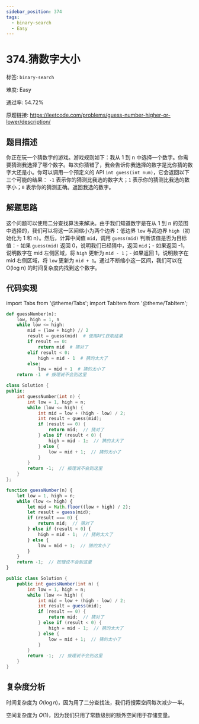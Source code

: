 ```yaml
---
sidebar_position: 374
tags:
  - binary-search
  - Easy
---
```


# 374.猜数字大小

标签: `binary-search`

难度: Easy

通过率: 54.72%

原题链接: https://leetcode.com/problems/guess-number-higher-or-lower/description/

## 题目描述
你正在玩一个猜数字的游戏。游戏规则如下：我从 1 到 n 中选择一个数字。你需要猜测我选择了哪个数字。每次你猜错了，我会告诉你我选择的数字是比你猜的数字大还是小。你可以调用一个预定义的 API `int guess(int num)`，它会返回以下三个可能的结果： `-1` 表示你的猜测比我选的数字大；`1` 表示你的猜测比我选的数字小；`0` 表示你的猜测正确。返回我选的数字。

## 解题思路
这个问题可以使用二分查找算法来解决。由于我们知道数字是在从 1 到 n 的范围中选择的，我们可以将这一区间缩小为两个边界：低边界 `low` 与高边界 `high`（初始化为 1 和 n）。然后，计算中间值 `mid`，调用 `guess(mid)` 判断该值是否为目标值：- 如果 `guess(mid)` 返回 0，说明我们已经猜中，返回 `mid`；- 如果返回 -1，说明数字在 mid 左侧区域，将 `high` 更新为 `mid - 1`；- 如果返回 1，说明数字在 mid 右侧区域，将 `low` 更新为 `mid + 1`。通过不断缩小这一区间，我们可以在 O(log n) 的时间复杂度内找到这个数字。

## 代码实现
import Tabs from '@theme/Tabs';
import TabItem from '@theme/TabItem';

<Tabs>
<TabItem value="python" label="Python">

```python
def guessNumber(n):
    low, high = 1, n
    while low <= high:
        mid = (low + high) // 2
        result = guess(mid)  # 使用API获取结果
        if result == 0:
            return mid  # 猜对了
        elif result < 0:
            high = mid - 1  # 猜的太大了
        else:
            low = mid + 1  # 猜的太小了
    return -1  # 按理说不会到这里
```

</TabItem>
<TabItem value="cpp" label="C++">

```cpp
class Solution {
public:
    int guessNumber(int n) {
        int low = 1, high = n;
        while (low <= high) {
            int mid = low + (high - low) / 2;
            int result = guess(mid);
            if (result == 0) {
                return mid;  // 猜对了
            } else if (result < 0) {
                high = mid - 1;  // 猜的太大了
            } else {
                low = mid + 1;  // 猜的太小了
            }
        }
        return -1;  // 按理说不会到这里
    }
};
```

</TabItem>
<TabItem value="javascript" label="JavaScript">

```javascript
function guessNumber(n) {
    let low = 1, high = n;
    while (low <= high) {
        let mid = Math.floor((low + high) / 2);
        let result = guess(mid);
        if (result === 0) {
            return mid;  // 猜对了
        } else if (result < 0) {
            high = mid - 1;  // 猜的太大了
        } else {
            low = mid + 1;  // 猜的太小了
        }
    }
    return -1;  // 按理说不会到这里
}
```

</TabItem>
<TabItem value="java" label="Java">

```java
public class Solution {
    public int guessNumber(int n) {
        int low = 1, high = n;
        while (low <= high) {
            int mid = low + (high - low) / 2;
            int result = guess(mid);
            if (result == 0) {
                return mid;  // 猜对了
            } else if (result < 0) {
                high = mid - 1;  // 猜的太大了
            } else {
                low = mid + 1;  // 猜的太小了
            }
        }
        return -1;  // 按理说不会到这里
    }
}
```

</TabItem>
</Tabs>

## 复杂度分析
时间复杂度为 $O(\log n)$，因为用了二分查找法，我们将搜索空间每次减少一半。  
  
空间复杂度为 $O(1)$，因为我们只用了常数级别的额外空间用于存储变量。
